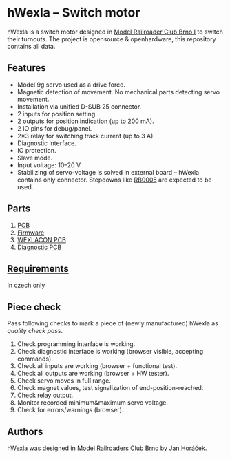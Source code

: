 hWexla – Switch motor
=====================

hWexla is a switch motor designed in [Model Railroader Club Brno I](https://kmz-brno.cz/)
to switch their turnouts. The project is opensource & openhardware, this repository
contains all data.

## Features

* Model 9g servo used as a drive force.
* Magnetic detection of movement. No mechanical parts detecting servo movement.
* Installation via unified D-SUB 25 connector.
* 2 inputs for position setting.
* 2 outputs for position indication (up to 200 mA).
* 2 IO pins for debug/panel.
* 2×3 relay for switching track current (up to 3 A).
* Diagnostic interface.
* IO protection.
* Slave mode.
* Input voltage: 10–20 V.
* Stabilizing of servo-voltage is solved in external board – hWexla contains
  only connector. Stepdowns like [RB0005](https://github.com/RoboticsBrno/RB0005-UniversalStepDown)
  are expected to be used.

## Parts

1. [PCB](pcb)
2. [Firmware](fw)
3. [WEXLACON PCB](wexlacon)
4. [Diagnostic PCB](diagpcb)

## [Requirements](requirements.md)

In czech only

## Piece check

Pass following checks to mark a piece of (newly manufactured) hWexla as
*quality check pass*.

1. Check programming interface is working.
2. Check diagnostic interface is working (browser visible, accepting commands).
3. Check all inputs are working (browser + functional test).
4. Check all outputs are working (browser + HW tester).
5. Check servo moves in full range.
6. Check magnet values, test signalization of end-position-reached.
7. Check relay output.
8. Monitor recorded minimum&maximum servo voltage.
9. Check for errors/warnings (browser).

## Authors

hWexla was designed in [Model Railroaders Club
Brno](https://www.kmz-brno.cz/) by [Jan Horáček](mailto:jan.horacek@kmz-brno.cz).
